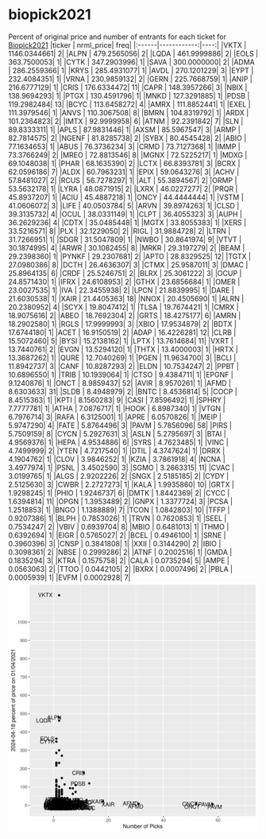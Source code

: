 # biopick2021
Percent of original price and number of entrants for each ticket for [Biopick2021](https://twitter.com/hashtag/Biopick2021)
|ticker |   nrml_price| freq|
|:------|------------:|----:|
|VKTX   | 1146.0344661|    2|
|ALPN   |  479.2565056|    2|
|LQDA   |  461.9999886|    2|
|EOLS   |  363.7500053|    1|
|CYTK   |  347.2903996|    1|
|SAVA   |  300.0000000|    2|
|ADMA   |  286.2559366|    1|
|KRYS   |  285.4931077|    1|
|AVDL   |  270.1201229|    3|
|EYPT   |  232.4084351|    1|
|VRNA   |  230.9859132|    2|
|GERN   |  225.7668759|    1|
|ANIP   |  216.6777129|    1|
|CRIS   |  176.6334472|   11|
|CAPR   |  148.3957266|    3|
|NBIX   |  138.9694293|    1|
|PTGX   |  130.4591796|    1|
|MNKD   |  127.3291885|    1|
|PDSB   |  119.2982484|   13|
|BCYC   |  113.6458272|    4|
|AMRX   |  111.8852441|    1|
|EXEL   |  111.3979546|    1|
|ANVS   |  110.3067508|    8|
|BMRN   |  104.8319792|    1|
|ARDX   |  101.2364823|    2|
|IMTX   |   92.9999958|    6|
|ATNM   |   92.2391842|    7|
|SLN    |   89.8333311|    1|
|APLS   |   87.9831446|    1|
|AXSM   |   85.5967547|    3|
|ARMP   |   82.7814575|    2|
|NGENF  |   81.8285738|    2|
|SYBX   |   80.4545428|    2|
|ABIO   |   77.1634653|    1|
|ABUS   |   76.3736234|    3|
|CRMD   |   73.7127368|    1|
|IMMP   |   73.3766249|    2|
|MREO   |   72.8813546|    8|
|MGNX   |   72.5225217|    1|
|MDXG   |   69.1048038|    1|
|PHAR   |   68.1635390|    2|
|LCTX   |   66.8393781|    3|
|BCRX   |   62.0596186|    7|
|ALDX   |   60.7963231|    1|
|EPIX   |   59.0643276|    3|
|ACHV   |   57.8481027|    2|
|RCUS   |   56.7278297|    1|
|ALT    |   55.3894567|    2|
|ORMP   |   53.5632178|    1|
|LYRA   |   48.0871915|    2|
|LXRX   |   46.0227277|    2|
|PRQR   |   45.8937207|    1|
|ACIU   |   45.4887218|    1|
|ONCY   |   44.4444444|    1|
|VSTM   |   41.0606072|    3|
|LIFE   |   40.0503784|    5|
|ARVN   |   39.8974263|    1|
|CLSD   |   39.3135732|    4|
|OCUL   |   38.0331149|    1|
|CLPT   |   36.4055323|    3|
|AUPH   |   36.2629236|    4|
|CDTX   |   35.0485448|    1|
|MGTX   |   33.8055383|    1|
|XERS   |   33.5216571|    8|
|PLX    |   32.1229050|    2|
|RIGL   |   31.9884728|    2|
|LTRN   |   31.7266951|    1|
|SDGR   |   31.5047809|    1|
|NWBO   |   30.8641974|    9|
|VTVT   |   30.1874995|    4|
|ARWR   |   30.1082455|    8|
|MRKR   |   29.3197279|    2|
|BEAM   |   29.2398360|    1|
|PYNKF  |   29.2307681|    2|
|APTO   |   28.8329525|   12|
|TGTX   |   27.0980386|    8|
|DCTH   |   26.4636307|    3|
|CTMX   |   25.9587011|    3|
|DMAC   |   25.8964135|    6|
|CRDF   |   25.5246751|    2|
|BLRX   |   25.3061222|    3|
|OCUP   |   24.8571430|    1|
|IFRX   |   24.6108953|    2|
|GTHX   |   23.6856684|    1|
|OMER   |   23.0027535|    1|
|IVA    |   22.3455938|    2|
|LPCN   |   21.8839995|    1|
|DARE   |   21.6030538|    1|
|XAIR   |   21.4405363|   18|
|NNOX   |   20.4505690|    1|
|ALRN   |   20.2380952|    4|
|SCYX   |   19.8047412|    1|
|TLSA   |   19.7674421|    1|
|CMRX   |   18.9075616|    2|
|ABEO   |   18.7692304|    2|
|GRTS   |   18.4275177|    6|
|AMRN   |   18.2902580|    1|
|RGLS   |   17.9999993|    3|
|XBIO   |   17.9534879|    2|
|BDTX   |   17.6744180|    1|
|ACET   |   16.9150519|    2|
|ADAP   |   16.4226281|   12|
|CLRB   |   15.5072460|    5|
|BYSI   |   15.2138162|    1|
|LPTX   |   13.7614684|   11|
|VXRT   |   13.7440761|    2|
|EVGN   |   13.5294120|    1|
|THTX   |   13.4000003|    1|
|HRTX   |   13.3687262|    1|
|QURE   |   12.7040269|    1|
|PGEN   |   11.9634700|    3|
|BCLI   |   11.8942737|    3|
|CANF   |   10.8287293|    2|
|ELDN   |   10.7534247|    2|
|PPBT   |   10.6896550|    1|
|TRIB   |   10.1939064|    1|
|CTSO   |    9.4384711|    1|
|EPGNF  |    9.1240876|    1|
|ONCT   |    8.9859437|   52|
|AVIR   |    8.9570261|    1|
|AFMD   |    8.6303633|   31|
|SLDB   |    8.4948979|    2|
|BNTC   |    8.4536814|    5|
|COCP   |    8.4515363|    1|
|KPTI   |    8.1560283|    9|
|CASI   |    7.8596492|    1|
|SPHRY  |    7.7777781|    1|
|ATHA   |    7.0876717|    1|
|HOOK   |    6.8987340|    1|
|VTGN   |    6.7976714|    3|
|RAFA   |    6.3125001|    1|
|APRE   |    6.0570826|    1|
|MEIP   |    5.9747290|    4|
|FATE   |    5.8764496|    3|
|PAVM   |    5.7856096|   58|
|PIRS   |    5.7509159|    8|
|CYCN   |    5.2927631|    3|
|ASLN   |    5.2795697|    3|
|BTAI   |    4.9569376|    1|
|HEPA   |    4.9534886|    6|
|SYRS   |    4.7623485|    1|
|VINC   |    4.7499999|    2|
|YTEN   |    4.7217540|    1|
|DTIL   |    4.3747624|    1|
|DRRX   |    4.1904762|    1|
|CLOV   |    3.9846252|    1|
|KZIA   |    3.7861918|    4|
|NCNA   |    3.4977974|    1|
|PSNL   |    3.4502590|    3|
|SGMO   |    3.2663315|   11|
|CVAC   |    3.0199765|    1|
|ALGS   |    2.9202226|    2|
|SNGX   |    2.5185185|    2|
|CYDY   |    2.5125630|    3|
|CWBR   |    2.2727273|    1|
|KALA   |    1.9935860|   10|
|GRTX   |    1.9298245|    1|
|PHIO   |    1.9246737|    6|
|DMTK   |    1.8442369|    2|
|CYCC   |    1.6394814|   11|
|OPGN   |    1.3953489|    2|
|GNPX   |    1.3377724|    3|
|PCSA   |    1.2518853|    1|
|BNGO   |    1.1388889|    7|
|TCON   |    1.0842803|   10|
|TFFP   |    0.9207386|    1|
|BLPH   |    0.7853026|    1|
|TRVN   |    0.7620853|    1|
|SEEL   |    0.7534247|    2|
|VBIV   |    0.6939704|    8|
|MBIO   |    0.6481013|    1|
|THMO   |    0.6392694|    1|
|EIGR   |    0.5765027|    2|
|BCEL   |    0.4946100|    1|
|SRNE   |    0.3960396|    3|
|CNSP   |    0.3841808|    1|
|XXII   |    0.3144290|    2|
|IBIO   |    0.3098361|    2|
|NBSE   |    0.2999286|    2|
|ATNF   |    0.2002516|    1|
|GMDA   |    0.1835294|    3|
|KTRA   |    0.1575758|    2|
|CALA   |    0.0735294|    5|
|AMPE   |    0.0563063|    2|
|TTOO   |    0.0442105|    2|
|BXRX   |    0.0007496|    2|
|PBLA   |    0.0005939|    1|
|EVFM   |    0.0002928|    7|
![retvspicks](biopicks.png?raw=true)
